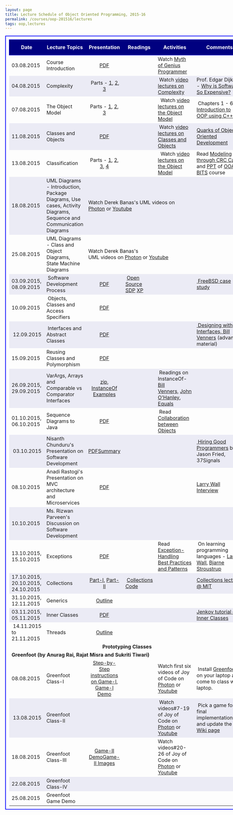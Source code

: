 ```yaml
---
layout: page
title: Lecture Schedule of Object Oriented Programming, 2015-16
permalink: /courses/oop-201516/lectures
tags: oop,lectures
---
```


<table style="border:2px solid blue;border-collapse:collapse;padding:10px;width:150%;font-size:medium;">
<tbody>
<tr style="height:50px;border:1px solid blue;text-align:center;background-color:navy;">
<td style="color:white;font-size:medium;font-weight:bold;">Date</td>
<td style="color:white;font-size:medium;font-weight:bold;">Lecture Topics</td>
<td style="color:white;font-size:medium;font-weight:bold;">Presentation</td>
<td style="color:white;font-size:medium;font-weight:bold;">Readings</td>
<td style="color:white;font-size:medium;font-weight:bold;">Activities</td>
<td style="color:white;font-size:medium;font-weight:bold;">Comments</td>
</tr>
<tr>
<td style="font-size:medium;">03.08.2015</td>
<td style="font-size:medium;width:250px;">Course Introduction</td>
<td style="font-size:medium;text-align:center;"><a href="https://www.dropbox.com/s/sjj062lm30hpwg9/L1_Course_Intro.pdf?dl=1">PDF</a></td>
<td style="font-size:medium;"></td>
<td style="font-size:medium;">Watch <a href="http://10.1.1.242/moodle/mod/folder/view.php?id=43379">Myth of Genius Programmer</a></td>
<td style="font-size:medium;"></td>
</tr>
<tr style="background-color:#ebebf5;">
<td style="font-size:medium;">04.08.2015</td>
<td style="font-size:medium;">Complexity</td>
<td style="font-size:medium;text-align:center;"> Parts - <a href="https://www.dropbox.com/s/p2pi67klrdtf123/Structure_Origins.pdf?dl=1">1</a>, <a href="https://www.dropbox.com/s/ypxz94sywifb4a6/Attributes_Canonical_Forms.pdf?dl=1">2</a>, <a href="https://www.dropbox.com/s/2i6cofvn702shpp/Design.pdf?dl=1">3</a></td>
<td style="font-size:medium;text-align:center;"></td>
<td style="font-size:medium;"> Watch <a href="http://10.1.1.242/moodle/mod/folder/view.php?id=43378">video lectures on Complexity</a></td>
<td style="font-size:medium;">Prof. Edgar Dijkstra - <a href="https://www.cs.utexas.edu/users/EWD/transcriptions/EWD06xx/EWD648.html" target="_blank">Why is Software So Expensive?</a></td>
</tr>
<tr>
<td style="font-size:medium;">07.08.2015</td>
<td style="font-size:medium;width:250px;">The Object Model</td>
<td style="font-size:medium;text-align:center;">Parts - <a href="https://www.dropbox.com/s/hfv5bbih944wfc6/History_Evolution_Foundations.pdf?dl=1">1</a>, <a href="https://www.dropbox.com/s/t5ztlow1l9vyi62/Major_Elements.pdf?dl=1">2</a>, <a href="https://www.dropbox.com/s/bqfufigxsgnxtej/Minor_Elements.pdf?dl=1">3</a></td>
<td style="font-size:medium;"></td>
<td style="font-size:medium;">  Watch <a href="http://10.1.1.242/moodle/mod/folder/view.php?id=43378">video lectures on the Object Model</a></td>
<td style="font-size:medium;"> Chapters 1 - 6 of <a href="http://www.desy.de/gna/html/cc/Tutorial/tutorial.html" target="_blank">Introduction to OOP using C++</a></td>
</tr>
<tr style="background-color:#ebebf5;">
<td style="font-size:medium;">11.08.2015</td>
<td style="font-size:medium;">Classes and Objects</td>
<td style="font-size:medium;text-align:center;"><a href="https://www.dropbox.com/s/7m7e0s1fkk42uj2/Ch3_Classes_and_Objects.pdf?dl=1" target="_blank">PDF</a></td>
<td style="font-size:medium;text-align:center;"></td>
<td style="font-size:medium;"> Watch <a href="http://10.1.1.242/moodle/mod/folder/view.php?id=43378">video lectures on Classes and Objects</a></td>
<td style="font-size:medium;"><a href="https://www.dropbox.com/s/fnoav801px8zl6h/quarks-of-OOD.pdf?dl=1">Quarks of Object Oriented Development</a></td>
</tr>
<tr>
<td style="font-size:medium;">13.08.2015</td>
<td style="font-size:medium;width:250px;">Classification</td>
<td style="font-size:medium;text-align:center;">Parts - <a href="https://www.dropbox.com/s/ove7gl2bubf8d36/Classification1_Importance.pdf?dl=1">1</a>, <a href="https://www.dropbox.com/s/j453m0toy2lvgs4/Classification2_Approaches.pdf?dl=1">2</a>, <a href="https://www.dropbox.com/s/vwmhalelt8but0b/Classification3_OOA.pdf?dl=1">3</a>, <a href="https://www.dropbox.com/s/s45ztdgv36vjm97/Classification4_Abstractions_Mechanisms.pdf?dl=1">4</a></td>
<td style="font-size:medium;"></td>
<td style="font-size:medium;">  Watch <a href="http://10.1.1.242/moodle/mod/folder/view.php?id=43378">video lectures on the Object Model</a></td>
<td style="font-size:medium;">Read <a href="http://vu.bits-pilani.ac.in/Ooad/Lesson11/topic1.htm" target="_blank">Modeling through CRC Cards</a> and <a href="http://vu.bits-pilani.ac.in/Ooad/Lesson11/Classroom/Barframe.htm" target="_blank">PPT</a> of <a href="http://vu.bits-pilani.ac.in/Ooad/Coursestead.htm" target="_blank">OOAD, BITS</a> course</td>
</tr>
<tr style="background-color:#ebebf5;">
<td style="font-size:medium;">18.08.2015</td>
<td style="font-size:medium;">UML Diagrams - Introduction, Package Diagrams, Use cases, Activity Diagrams, Sequence and Communication Diagrams</td>
<td style="font-size:medium;" colspan="3">Watch Derek Banas's UML videos on <a href="http://10.1.1.242/moodle/mod/folder/view.php?id=43378">Photon</a> or <a href="https://www.youtube.com/watch?v=OkC7HKtiZC0&amp;list=PLGLfVvz_LVvQ5G-LdJ8RLqe-ndo7QITYc" target="_blank">Youtube</a></td>
<td style="font-size:medium;"></td>
</tr>
<tr>
<td style="font-size:medium;">25.08.2015</td>
<td style="font-size:medium;width:250px;">UML Diagrams - Class and Object Diagrams, State Machine Diagrams</td>
<td style="font-size:medium;" colspan="3">Watch Derek Banas's UML videos on <a href="http://10.1.1.242/moodle/mod/folder/view.php?id=43378">Photon</a> or <a href="https://www.youtube.com/watch?v=OkC7HKtiZC0&amp;list=PLGLfVvz_LVvQ5G-LdJ8RLqe-ndo7QITYc" target="_blank">Youtube</a></td>
<td style="font-size:medium;"></td>
</tr>

<tr style="background-color:#ebebf5;">
<td style="font-size:medium;">03.09.2015, 08.09.2015</td>
<td style="font-size:medium;width:250px;"> Software Development Process</td>
<td style="font-size:medium;text-align:center;"><a href="https://www.dropbox.com/s/0xko1avu4xaxuvd/SDP.pdf?dl=1">PDF</a></td>
<td style="font-size:medium;"> <a href="https://www.dropbox.com/s/r2wq60d9m89qucj/open%20source%20sdp.pdf?dl=1">Open Source SDP</a> <a href="https://www.dropbox.com/s/zvavsj79u3tqobu/extreme.pdf?dl=1">XP</a></td>
<td style="font-size:medium;"></td>
<td style="font-size:medium;"><a href="https://www.dropbox.com/s/eokp01slj6z1cjg/FreeBSDMetrics04.pdf?dl=1"> FreeBSD case study</a></td>
</tr>

<tr>
<td style="font-size:medium;">10.09.2015</td>
<td style="font-size:medium;width:250px;"> Objects, Classes and Access Specifiers</td>
<td style="font-size:medium;text-align:center;"><a href="https://www.dropbox.com/s/b7gepagjdbnwry6/1_%20Objects_Classes_Access_Specifiers%20.pdf?dl=1">PDF</a></td>
<td style="font-size:medium;"></td>
<td style="font-size:medium;"></td>
<td style="font-size:medium;"></td>
</tr>
<tr style="background-color:#ebebf5;">
<td style="font-size:medium;"> 12.09.2015</td>
<td style="font-size:medium;width:250px;"> Interfaces and Abstract Classes</td>
<td style="font-size:medium;text-align:center;"><a href="https://www.dropbox.com/s/80i6ks9ahyzon6j/2_Interfaces_Abstract_Classes.pdf?dl=1"> PDF</a></td>
<td style="font-size:medium;"></td>
<td style="font-size:medium;"></td>
<td style="font-size:medium;"><a href="http://www.javaworld.com/article/2076841/core-java/designing-with-interfaces.html" target="_blank"> Designing with Interfaces, Bill Venners</a> (advanced material)</td>
</tr>
<tr>
<td style="font-size:medium;">15.09.2015</td>
<td style="font-size:medium;width:250px;">Reusing Classes and Polymorphism</td>
<td style="font-size:medium;text-align:center;"><a href="https://www.dropbox.com/s/tcchpwzasf3vfsc/3_Reusing_Classes_and_Polymorphism.pdf?dl=1">PDF</a></td>
<td style="font-size:medium;"></td>
<td style="font-size:medium;"></td>
<td style="font-size:medium;"></td>
</tr>


<tr style="background-color:#ebebf5;">
<td style="font-size:medium;">26.09.2015, 29.09.2015</td>
<td style="font-size:medium;width:250px;">VarArgs, Arrays and Comparable vs Comparator Interfaces</td>
<td style="font-size:medium;text-align:center;"><a href="https://www.dropbox.com/s/qaxkp9gex6pk5m9/Arrays.zip?dl=1">zip</a>,<br />
<a href="https://www.dropbox.com/s/z4vhs54046aw32a/instanceOf.zip?dl=1">InstanceOf Examples</a></td>
<td style="font-size:medium;"></td>
<td style="font-size:medium;"> Readings on InstanceOf-<a href="https://www.artima.com/interfacedesign/PreferPoly.html" target="_blank">Bill Venners,</a> <a href="http://www.javapractices.com/topic/TopicAction.do?Id=31" target="_blank">John O'Hanley</a>, <a href="http://www.javapractices.com/topic/TopicAction.do?Id=17" target="_blank">Equals</a></td>
<td style="font-size:medium;"></td>
</tr>
<tr>
<td style="font-size:medium;">01.10.2015, 06.10.2015</td>
<td style="font-size:medium;width:250px;">Sequence Diagrams to Java</td>
<td style="font-size:medium;text-align:center;"><a href="https://www.dropbox.com/s/c7zi5hd9pciiz8f/Sequence.pdf?dl=1">PDF</a></td>
<td style="font-size:medium;"></td>
<td style="font-size:medium;"> Read <a href="https://www.dropbox.com/s/ipz3xerl69w0y5d/Collaboration-bw-Objects.pdf?dl=1">Collaboration between Objects</a></td>
<td style="font-size:medium;"></td>
</tr>
<tr style="background-color:#ebebf5;">
<td style="font-size:medium;"> 03.10.2015</td>
<td style="font-size:medium;width:250px;">Nisanth Chunduru's Presentation on Software Development</td>
<td style="font-size:medium;text-align:center;"><a href="https://www.dropbox.com/s/up6x5fu1qhekru3/Nisanth_Chunduru.pdf?dl=1">PDF</a><a href="https://www.dropbox.com/s/bwvc6p9rle8odkl/Nisanths_7learnings.txt?dl=1">Summary</a></td>
<td style="font-size:medium;"></td>
<td style="font-size:medium;"></td>
<td style="font-size:medium;"><a href="https://www.artima.com/interfacedesign/StatePattern.html" target="_blank"> </a><a href="https://www.youtube.com/watch?v=gTN6ioeqHDY" target="_blank">Hiring Good Programmers</a> by Jason Fried, 37Signals</td>
</tr>

<tr>
<td style="font-size:medium;">08.10.2015</td>
<td style="font-size:medium;width:250px;">Anadi Rastogi's Presentation on MVC architecture and Microservices</td>
<td style="font-size:medium;text-align:center;"><a href="https://www.dropbox.com/s/56o9l18sjyqe0fq/Anadi_Rastogi.pdf?dl=1">PDF</a></td>
<td style="font-size:medium;"></td>
<td style="font-size:medium;"></td>
<td style="font-size:medium;"><a href="http://bigthink.com/experts/larrywall" target="_blank"> Larry Wall Interview</a></td>
</tr>
<tr style="background-color:#ebebf5;">
<td style="font-size:medium;">10.10.2015</td>
<td style="font-size:medium;width:250px;">Ms. Rizwan Parveen's Discussion on Software Development</td>
<td style="font-size:medium;text-align:center;"></td>
<td style="font-size:medium;"></td>
<td style="font-size:medium;"></td>
<td style="font-size:medium;"></td>
</tr>
<tr>
<td style="font-size:medium;">13.10.2015, 15.10.2015</td>
<td style="font-size:medium;width:250px;">Exceptions</td>
<td style="font-size:medium;text-align:center;"><a href="https://www.dropbox.com/s/unspaepat2ml5wv/Exceptions.pdf?dl=1">PDF</a></td>
<td style="font-size:medium;"></td>
<td style="font-size:medium;">Read <a href="https://www.dropbox.com/s/x3ug35i3ot6xyth/Brock_Exceptions.pdf?dl=1">Exception-Handling</a><br />
<a href="https://www.dropbox.com/s/x3ug35i3ot6xyth/Brock_Exceptions.pdf?dl=1">Best Practices and Patterns</a></td>
<td style="font-size:medium;"> On learning programming languages - <a href="https://www.youtube.com/watch?v=LR8fQiskYII" target="_blank">Larry Wall</a>, <a href="https://www.youtube.com/watch?v=NvWTnIoQZj4" target="_blank">Bjarne Stroustrup</a></td>
</tr>
<tr style="background-color:#ebebf5;">
<td style="font-size:medium;">17.10.2015, 20.10.2015, 24.10.2015</td>
<td style="font-size:medium;width:250px;">Collections</td>
<td style="font-size:medium;text-align:center;"><a href="https://www.dropbox.com/s/yoyzkwb2hdrvwsu/Collections-I.pdf?dl=1">Part-I</a>, <a href="https://www.dropbox.com/s/x43oom2qz36sf7s/Collections-II.pdf?dl=1">Part-II</a></td>
<td style="font-size:medium;"> <a href="https://www.dropbox.com/s/ytuekdkwzekeorm/collections_code.zip?dl=1">Collections Code</a></td>
<td style="font-size:medium;"></td>
<td style="font-size:medium;"><a href="http://ocw.mit.edu/courses/electrical-engineering-and-computer-science/6-092-java-preparation-for-6-170-january-iap-2006/lecture-notes/lecture3.pdf" target="_blank"> Collections lecture @ MIT</a></td>
</tr>

<tr>
<td style="font-size:medium;">31.10.2015, 12.11.2015</td>
<td style="font-size:medium;width:250px;">Generics</td>
<td style="font-size:medium;text-align:center;"><a href="https://www.dropbox.com/s/jjt1y8c6jprwnen/Generics.zip?dl=1">Outline</a></td>
<td style="font-size:medium;"></td>
<td style="font-size:medium;"></td>
<td style="font-size:medium;"></td>
</tr>
<tr style="background-color:#ebebf5;">
<td style="font-size:medium;">03.11.2015, 05.11.2015</td>
<td style="font-size:medium;width:250px;">Inner Classes</td>
<td style="font-size:medium;text-align:center;"><a href="https://www.dropbox.com/s/rjc0ffppz8x2xxc/innerClasses.zip?dl=1">PDF</a></td>
<td style="font-size:medium;"></td>
<td style="font-size:medium;"></td>
<td style="font-size:medium;"><a href="http://tutorials.jenkov.com/java/nested-classes.html" target="_blank"> Jenkov tutorial on Inner Classes</a></td>
</tr>
<tr>
<td style="font-size:medium;"> 14.11.2015<br />
to<br />
21.11.2015</td>
<td style="font-size:medium;width:250px;">Threads</td>
<td style="font-size:medium;text-align:center;"><a href="https://www.dropbox.com/s/db610w5a7w2gu8y/Threads.zip?dl=1">Outline</a></td>
<td style="font-size:medium;"></td>
<td style="font-size:medium;"></td>
<td style="font-size:medium;"></td>
</tr>
<tr>
<td style="font-size:medium;text-align:center;" colspan="6"><strong>Prototyping Classes<br />
</strong></td>
</tr>
<tr>
<td style="font-size:medium;" colspan="6"><strong>Greenfoot (by Anurag Rai, Rajat Misra and Sukriti Tiwari)<br />
</strong></td>
</tr>
<tr>
<td style="font-size:medium;">08.08.2015</td>
<td style="font-size:medium;width:250px;">Greenfoot Class-I</td>
<td style="font-size:medium;text-align:center;"><a href="https://www.dropbox.com/s/a9c4tu9khufickc/1_Fish_Game_Steps.txt?dl=1"> Step-by-Step instructions on Game-I</a>, <a href="https://www.youtube.com/watch?v=hiYYfBMoyIo&amp;list=PL3ZliIzRjqwod2R6atvtoKTd7sde_N_Wk&amp;index=2" target="_blank">Game-I Demo</a></td>
<td style="font-size:medium;"></td>
<td style="font-size:medium;">Watch first six videos of Joy of Code on <a href="http://10.1.1.242/moodle/mod/folder/view.php?id=43378">Photon</a> or <a href="https://www.youtube.com/playlist?list=PL280AD6FCCFCDDAC5">Youtube</a></td>
<td style="font-size:medium;"> Install <a href="http://www.greenfoot.org/door">Greenfoot</a> on your laptop and come to class with laptop.</td>
</tr>
<tr style="background-color:#ebebf5;">
<td style="font-size:medium;"> 13.08.2015</td>
<td style="font-size:medium;">Greenfoot Class-II</td>
<td style="font-size:medium;text-align:center;"></td>
<td style="font-size:medium;text-align:center;"></td>
<td style="font-size:medium;"> Watch videos#7-19 of Joy of Code on <a href="http://10.1.1.242/moodle/mod/folder/view.php?id=43378">Photon</a> or <a href="https://www.youtube.com/playlist?list=PL280AD6FCCFCDDAC5">Youtube</a></td>
<td style="font-size:medium;"> Pick a game for final implementation and update the <a href="http://10.1.1.242/moodle/mod/wiki/view.php?pageid=100">Wiki page</a></td>
</tr>
<tr>
<td style="font-size:medium;">18.08.2015</td>
<td style="font-size:medium;width:250px;">Greenfoot Class-III</td>
<td style="font-size:medium;text-align:center;"><a href="https://www.youtube.com/watch?v=mBafpDok_3w&amp;index=1&amp;list=PL3ZliIzRjqwod2R6atvtoKTd7sde_N_Wk" target="_blank">Game-II Demo</a><a href="https://www.dropbox.com/s/x5sk1o8qsde3ur6/Greenfoot%20-%20Game%202%20Images.rar?dl=1">Game-II Images</a></td>
<td style="font-size:medium;"></td>
<td style="font-size:medium;">Watch videos#20-26 of Joy of Code on <a href="http://10.1.1.242/moodle/mod/folder/view.php?id=43378">Photon</a> or <a href="https://www.youtube.com/playlist?list=PL280AD6FCCFCDDAC5">Youtube</a></td>
<td style="font-size:medium;"></td>
</tr>
<tr style="background-color:#ebebf5;">
<td style="font-size:medium;">22.08.2015</td>
<td style="font-size:medium;">Greenfoot Class-IV</td>
<td style="font-size:medium;text-align:center;"></td>
<td style="font-size:medium;text-align:center;"></td>
<td style="font-size:medium;"></td>
<td style="font-size:medium;"></td>
</tr>
<tr>
<td style="font-size:medium;">25.08.2015</td>
<td style="font-size:medium;width:250px;">Greenfoot Game Demo</td>
<td style="font-size:medium;text-align:center;"></td>
<td style="font-size:medium;"></td>
<td style="font-size:medium;"></td>
<td style="font-size:medium;"></td>
</tr>


</tbody>
</table>
